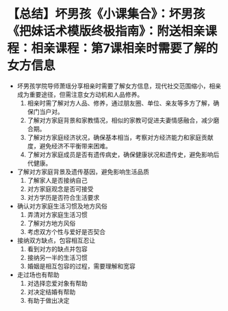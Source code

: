 # 【总结】坏男孩《小课集合》：坏男孩《把妹话术模版终极指南》：附送相亲课程：相亲课程：第7课相亲时需要了解的女方信息

-   坏男孩学院导师萧瑶分享相亲时需要了解女方信息，现代社交范围缩小，相亲成为重要途径，但需注意女方动机和人品修养。
    1.  相亲时需了解对方人品、修养，通过朋友圈、单位、亲友等多方了解，确保门当户对。
    2.  了解对方家庭背景和家教情况，相似的家教可促进夫妻情感融合，减少磨合期。
    3.  了解对方家庭经济状况，确保基本相当，考察对方经济能力和家庭贡献度，避免经济不平衡带来困难。
    4.  了解对方家庭成员是否有遗传病史，确保健康状况和遗传史，避免影响后代健康。
-   了解对方家庭背景及遗传基因，避免影响生活品质
    1.  了解家人是否接纳自己
    2.  对方家庭观念是否可接受
    3.  对方学历是否符合生活要求
-   确认对方家庭生活习惯及地方风俗
    1.  弄清对方家庭生活习惯
    2.  了解对方地方风俗
    3.  考虑双方个性与爱好是否契合
-   接纳双方缺点，包容相互忍让
    1.  看到对方的缺点并包容
    2.  接纳另一半的生活习惯
    3.  婚姻是相互包容的过程，需要理解和宽容
-   走过场也有帮助
    1.  对选择恋爱对象有帮助
    2.  对决定结婚有帮助
    3.  有助于做出决定
